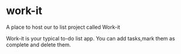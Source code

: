 # work-it
A place to host our to list project called Work-it

Work-it is your typical to-do list app.
You can add tasks,mark them as complete and delete them.
